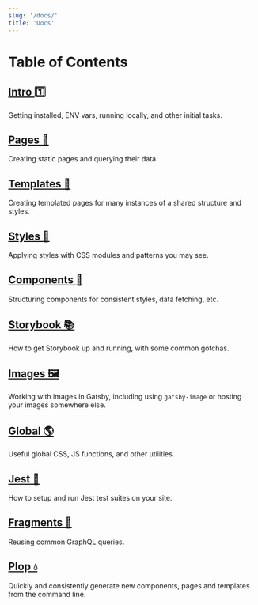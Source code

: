 ```yaml
---
slug: '/docs/'
title: 'Docs'
---
```


# Table of Contents

## [Intro 1️⃣](/docs/intro)

Getting installed, ENV vars, running locally, and other initial tasks.

## [Pages 📖](/docs/pages)

Creating static pages and querying their data.

## [Templates 📐](/docs/templates)

Creating templated pages for many instances of a shared structure and styles.

## [Styles 🎨](/docs/styles)

Applying styles with CSS modules and patterns you may see.

## [Components 🧱](/docs/components)

Structuring components for consistent styles, data fetching, etc.

## [Storybook 📚](/docs/storybook)

How to get Storybook up and running, with some common gotchas.

## [Images 🖼️](/docs/images)

Working with images in Gatsby, including using `gatsby-image` or hosting your images somewhere else.

## [Global 🌎](/docs/global)

Useful global CSS, JS functions, and other utilities.

## [Jest 🤡](/docs/jest)

How to setup and run Jest test suites on your site.

## [Fragments 🧩](/docs/fragments)

Reusing common GraphQL queries.

## [Plop 💧](/docs/plop)

Quickly and consistently generate new components, pages and templates from the command line.
